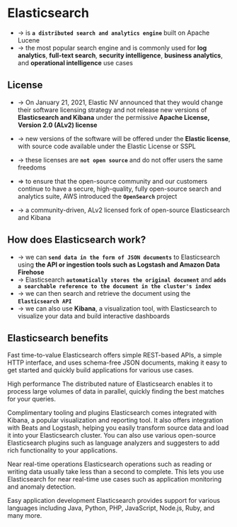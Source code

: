 
# Elasticsearch
* -> is **`a distributed search and analytics engine`** built on Apache Lucene
* -> the most popular search engine and is commonly used for **log analytics**, **full-text search**, **security intelligence**, **business analytics**, and **operational intelligence** use cases

## License
* -> On January 21, 2021, Elastic NV announced that they would change their software licensing strategy and not release new versions of **Elasticsearch and Kibana** under the permissive **Apache License, Version 2.0 (ALv2) license**
* -> new versions of the software will be offered under the **Elastic license**, with source code available under the Elastic License or SSPL
* -> these licenses are **`not open source`** and do not offer users the same freedoms

* => to ensure that the open-source community and our customers continue to have a secure, high-quality, fully open-source search and analytics suite, AWS introduced the **`OpenSearch`** project
* -> a community-driven, ALv2 licensed fork of open-source Elasticsearch and Kibana

## How does Elasticsearch work?
* -> we can **`send data in the form of JSON documents`** to Elasticsearch using **the API or ingestion tools such as Logstash and Amazon Data Firehose**
* -> Elasticsearch **`automatically stores the original document`** and **`adds a searchable reference to the document in the cluster's index`**
* -> we can then search and retrieve the document using the **`Elasticsearch API`**
* -> we can also use **Kibana**, a visualization tool, with Elasticsearch to visualize your data and build interactive dashboards

## Elasticsearch benefits
Fast time-to-value
Elasticsearch offers simple REST-based APIs, a simple HTTP interface, and uses schema-free JSON documents, making it easy to get started and quickly build applications for various use cases.

High performance
The distributed nature of Elasticsearch enables it to process large volumes of data in parallel, quickly finding the best matches for your queries.

Complimentary tooling and plugins
Elasticsearch comes integrated with Kibana, a popular visualization and reporting tool. It also offers integration with Beats and Logstash, helping you easily transform source data and load it into your Elasticsearch cluster. You can also use various open-source Elasticsearch plugins such as language analyzers and suggesters to add rich functionality to your applications.

Near real-time operations
Elasticsearch operations such as reading or writing data usually take less than a second to complete. This lets you use Elasticsearch for near real-time use cases such as application monitoring and anomaly detection.

Easy application development
Elasticsearch provides support for various languages including Java, Python, PHP, JavaScript, Node.js, Ruby, and many more.